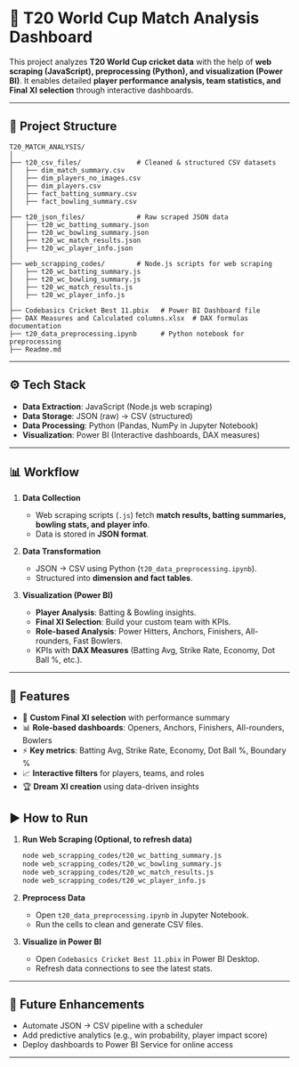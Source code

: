 # 🏏 T20 World Cup Match Analysis Dashboard

This project analyzes **T20 World Cup cricket data** with the help of **web scraping (JavaScript), preprocessing (Python), and visualization (Power BI)**.
It enables detailed **player performance analysis, team statistics, and Final XI selection** through interactive dashboards.

---

## 📂 Project Structure

```
T20_MATCH_ANALYSIS/
│
├── t20_csv_files/              # Cleaned & structured CSV datasets
│   ├── dim_match_summary.csv
│   ├── dim_players_no_images.csv
│   ├── dim_players.csv
│   ├── fact_batting_summary.csv
│   ├── fact_bowling_summary.csv
│
├── t20_json_files/             # Raw scraped JSON data
│   ├── t20_wc_batting_summary.json
│   ├── t20_wc_bowling_summary.json
│   ├── t20_wc_match_results.json
│   ├── t20_wc_player_info.json
│
├── web_scrapping_codes/        # Node.js scripts for web scraping
│   ├── t20_wc_batting_summary.js
│   ├── t20_wc_bowling_summary.js
│   ├── t20_wc_match_results.js
│   ├── t20_wc_player_info.js
│
├── Codebasics Cricket Best 11.pbix   # Power BI Dashboard file
├── DAX Measures and Calculated columns.xlsx  # DAX formulas documentation
├── t20_data_preprocessing.ipynb      # Python notebook for preprocessing
├── Readme.md
```

---

## ⚙️ Tech Stack

- **Data Extraction**: JavaScript (Node.js web scraping)
- **Data Storage**: JSON (raw) → CSV (structured)
- **Data Processing**: Python (Pandas, NumPy in Jupyter Notebook)
- **Visualization**: Power BI (Interactive dashboards, DAX measures)

---

## 📊 Workflow

1. **Data Collection**

   - Web scraping scripts (`.js`) fetch **match results, batting summaries, bowling stats, and player info**.
   - Data is stored in **JSON format**.

2. **Data Transformation**

   - JSON → CSV using Python (`t20_data_preprocessing.ipynb`).
   - Structured into **dimension and fact tables**.

3. **Visualization (Power BI)**

   - **Player Analysis**: Batting & Bowling insights.
   - **Final XI Selection**: Build your custom team with KPIs.
   - **Role-based Analysis**: Power Hitters, Anchors, Finishers, All-rounders, Fast Bowlers.
   - KPIs with **DAX Measures** (Batting Avg, Strike Rate, Economy, Dot Ball %, etc.).

---

## 🚀 Features

- 📌 **Custom Final XI selection** with performance summary
- 📊 **Role-based dashboards**: Openers, Anchors, Finishers, All-rounders, Bowlers
- ⚡ **Key metrics**: Batting Avg, Strike Rate, Economy, Dot Ball %, Boundary %
- 📈 **Interactive filters** for players, teams, and roles
- 🏆 **Dream XI creation** using data-driven insights

## ▶️ How to Run

1. **Run Web Scraping (Optional, to refresh data)**

   ```bash
   node web_scrapping_codes/t20_wc_batting_summary.js
   node web_scrapping_codes/t20_wc_bowling_summary.js
   node web_scrapping_codes/t20_wc_match_results.js
   node web_scrapping_codes/t20_wc_player_info.js
   ```

2. **Preprocess Data**

   - Open `t20_data_preprocessing.ipynb` in Jupyter Notebook.
   - Run the cells to clean and generate CSV files.

3. **Visualize in Power BI**

   - Open `Codebasics Cricket Best 11.pbix` in Power BI Desktop.
   - Refresh data connections to see the latest stats.

---

## 📌 Future Enhancements

- Automate JSON → CSV pipeline with a scheduler
- Add predictive analytics (e.g., win probability, player impact score)
- Deploy dashboards to Power BI Service for online access

---
